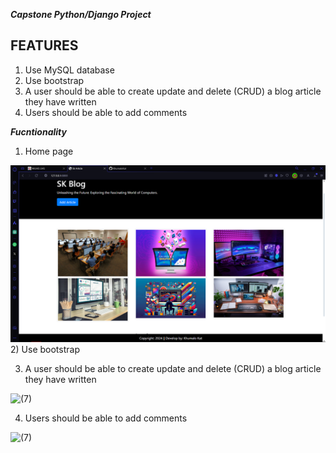***Capstone Python/Django Project***

## FEATURES

1) Use MySQL database
2) Use bootstrap
3) A user should be able to create update and delete (CRUD) a blog article they have written
4) Users should be able to add comments

***Fucntionality***

1) Home page
   
  ![6](https://github.com/KhumaloKat/Assignment-4/blob/main/Demo%20Img/home%20.png)
2) Use bootstrap


3) A user should be able to create update and delete (CRUD) a blog article they have written
   
 ![(7)](https://github.com/KhumaloKat/Body-following/assets/162409577/a055ee86-3349-4c19-a240-3e29629bdd5d)


4) Users should be able to add comments
    
 ![(7)](https://github.com/KhumaloKat/Body-following/assets/162409577/a055ee86-3349-4c19-a240-3e29629bdd5d)
